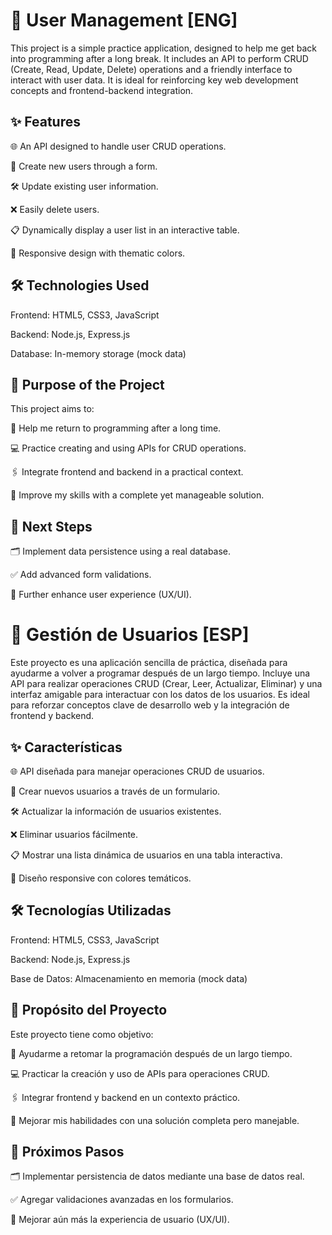 # 🚀 User Management [ENG]
This project is a simple practice application, designed to help me get back into programming after a long break. It includes an API to perform CRUD (Create, Read, Update, Delete) operations and a friendly interface to interact with user data. It is ideal for reinforcing key web development concepts and frontend-backend integration.

## ✨ Features
🌐 An API designed to handle user CRUD operations.

📝 Create new users through a form.

🛠️ Update existing user information.

❌ Easily delete users.

📋 Dynamically display a user list in an interactive table.

📱 Responsive design with thematic colors.

## 🛠️ Technologies Used
Frontend: HTML5, CSS3, JavaScript

Backend: Node.js, Express.js

Database: In-memory storage (mock data)

## 🎯 Purpose of the Project
This project aims to:

🔄 Help me return to programming after a long time.

💻 Practice creating and using APIs for CRUD operations.

🖇️ Integrate frontend and backend in a practical context.

🚀 Improve my skills with a complete yet manageable solution.

## 🚧 Next Steps
🗂️ Implement data persistence using a real database.

✅ Add advanced form validations.

🎨 Further enhance user experience (UX/UI).

# 🚀 Gestión de Usuarios [ESP]
Este proyecto es una aplicación sencilla de práctica, diseñada para ayudarme a volver a programar después de un largo tiempo. Incluye una API para realizar operaciones CRUD (Crear, Leer, Actualizar, Eliminar) y una interfaz amigable para interactuar con los datos de los usuarios. Es ideal para reforzar conceptos clave de desarrollo web y la integración de frontend y backend.

## ✨ Características
🌐 API diseñada para manejar operaciones CRUD de usuarios.

📝 Crear nuevos usuarios a través de un formulario.

🛠️ Actualizar la información de usuarios existentes.

❌ Eliminar usuarios fácilmente.

📋 Mostrar una lista dinámica de usuarios en una tabla interactiva.

📱 Diseño responsive con colores temáticos.

## 🛠️ Tecnologías Utilizadas
Frontend: HTML5, CSS3, JavaScript

Backend: Node.js, Express.js

Base de Datos: Almacenamiento en memoria (mock data)

## 🎯 Propósito del Proyecto
Este proyecto tiene como objetivo:

🔄 Ayudarme a retomar la programación después de un largo tiempo.

💻 Practicar la creación y uso de APIs para operaciones CRUD.

🖇️ Integrar frontend y backend en un contexto práctico.

🚀 Mejorar mis habilidades con una solución completa pero manejable.

## 🚧 Próximos Pasos
🗂️ Implementar persistencia de datos mediante una base de datos real.

✅ Agregar validaciones avanzadas en los formularios.

🎨 Mejorar aún más la experiencia de usuario (UX/UI).
